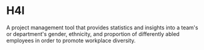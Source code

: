 # H4I
A project management tool that provides statistics and insights into a team's or department's gender, ethnicity, and proportion of differently abled employees in order to promote workplace diversity. 
